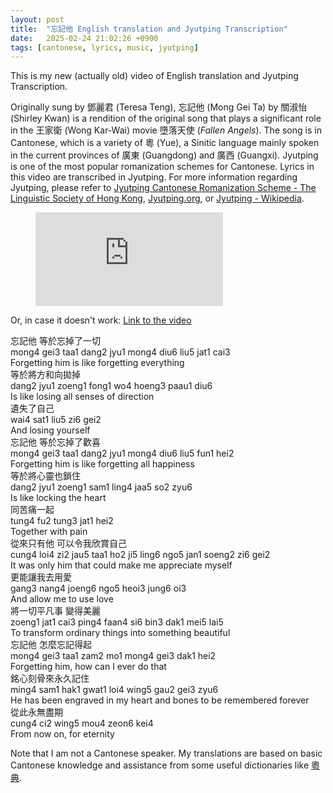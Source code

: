```yaml
---
layout: post
title:  "忘記他 English translation and Jyutping Transcription"
date:   2025-02-24 21:02:26 +0900
tags: [cantonese, lyrics, music, jyutping]
---
```


This is my new (actually old) video of English translation and Jyutping Transcription.

Originally sung by 鄧麗君 (Teresa Teng), 忘記他 (Mong Gei Ta) by 關淑怡 (Shirley Kwan) is a rendition of the original song that plays a significant role in the 王家衛 (Wong Kar-Wai) movie 墮落天使 (*Fallen Angels*). The song is in Cantonese, which is a variety of 粵 (Yue), a Sinitic language mainly spoken in the current provinces of 廣東 (Guangdong) and 廣西 (Guangxi). Jyutping is one of the most popular romanization schemes for Cantonese. Lyrics in this video are transcribed in Jyutping. For more information regarding Jyutping, please refer to [Jyutping Cantonese Romanization Scheme - The Linguistic Society of Hong Kong](https://lshk.org/jyutping-scheme/), [Jyutping.org](https://jyutping.org/en/), or [Jyutping - Wikipedia](https://en.wikipedia.org/wiki/Jyutping).

<!-- <div class="video-container">
  <iframe 
    src="https://www.youtube.com/embed/mOligV1dSLY?si=GHa46Q5cUn-9UnNv" 
    frameborder="0" 
    allow="accelerometer; autoplay; clipboard-write; encrypted-media; gyroscope; picture-in-picture" 
    allowfullscreen>
  </iframe>
</div> -->
<figure class="iframe-wrapper">
  <iframe src="https://www.youtube.com/embed/mOligV1dSLY?si=GHa46Q5cUn-9UnNv" frameborder="0" allowfullscreen></iframe>
</figure>

Or, in case it doesn't work: [Link to the video](https://www.youtube.com/watch?v=mOligV1dSLY)

<p style="margin: 0;">忘記他 等於忘掉了一切</p>  
<p style="margin: 0;">mong4 gei3 taa1 dang2 jyu1 mong4 diu6 liu5 jat1 cai3</p>  
<p style="margin: 0;">Forgetting him is like forgetting everything</p>  

<p style="margin: 0;">等於將方和向拋掉</p>  
<p style="margin: 0;">dang2 jyu1 zoeng1 fong1 wo4 hoeng3 paau1 diu6</p>  
<p style="margin: 0;">Is like losing all senses of direction</p>  

<p style="margin: 0;">遺失了自己</p>  
<p style="margin: 0;">wai4 sat1 liu5 zi6 gei2</p>  
<p style="margin: 0;">And losing yourself</p>  

<p style="margin: 0;">忘記他 等於忘掉了歡喜</p>  
<p style="margin: 0;">mong4 gei3 taa1 dang2 jyu1 mong4 diu6 liu5 fun1 hei2</p>  
<p style="margin: 0;">Forgetting him is like forgetting all happiness</p>  

<p style="margin: 0;">等於將心靈也鎖住</p>  
<p style="margin: 0;">dang2 jyu1 zoeng1 sam1 ling4 jaa5 so2 zyu6</p>  
<p style="margin: 0;">Is like locking the heart</p>  

<p style="margin: 0;">同苦痛一起</p>  
<p style="margin: 0;">tung4 fu2 tung3 jat1 hei2</p>  
<p style="margin: 0;">Together with pain</p>  

<p style="margin: 0;">從來只有他 可以令我欣賞自己</p>  
<p style="margin: 0;">cung4 loi4 zi2 jau5 taa1 ho2 ji5 ling6 ngo5 jan1 soeng2 zi6 gei2</p>  
<p style="margin: 0;">It was only him that could make me appreciate myself</p>  

<p style="margin: 0;">更能讓我去用愛</p>  
<p style="margin: 0;">gang3 nang4 joeng6 ngo5 heoi3 jung6 oi3</p>  
<p style="margin: 0;">And allow me to use love</p>  

<p style="margin: 0;">將一切平凡事 變得美麗</p>  
<p style="margin: 0;">zoeng1 jat1 cai3 ping4 faan4 si6 bin3 dak1 mei5 lai5</p>  
<p style="margin: 0;">To transform ordinary things into something beautiful</p>  

<p style="margin: 0;">忘記他 怎麼忘記得起</p>  
<p style="margin: 0;">mong4 gei3 taa1 zam2 mo1 mong4 gei3 dak1 hei2</p>  
<p style="margin: 0;">Forgetting him, how can I ever do that</p>  

<p style="margin: 0;">銘心刻骨來永久記住</p>  
<p style="margin: 0;">ming4 sam1 hak1 gwat1 loi4 wing5 gau2 gei3 zyu6</p>  
<p style="margin: 0;">He has been engraved in my heart and bones to be remembered forever</p>  

<p style="margin: 0;">從此永無盡期</p>  
<p style="margin: 0;">cung4 ci2 wing5 mou4 zeon6 kei4</p>  
<p style="margin: 0;">From now on, for eternity</p>  

Note that I am not a Cantonese speaker. My translations are based on basic Cantonese knowledge and assistance from some useful dictionaries like [粵典](https://words.hk). 